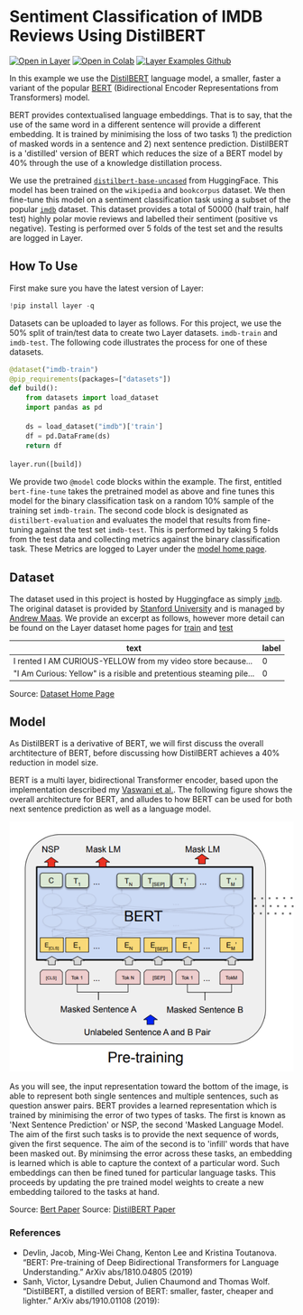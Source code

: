 # Sentiment Classification of IMDB Reviews Using DistilBERT

[![Open in Layer](https://development.layer.co/assets/badge.svg)](https://app.layer.ai/douglas_mcilwraith/bert-text-classification/) [![Open in Colab](https://colab.research.google.com/assets/colab-badge.svg)](https://colab.research.google.com/github/layerai/examples/blob/main/bert-text-classification/distilbert-imdb.ipynb) [![Layer Examples Github](https://badgen.net/badge/icon/github?icon=github&label)](https://github.com/layerai/examples/tree/main/bert-text-classification)

In this example we use the [DistilBERT](https://arxiv.org/abs/1910.01108) language model, a smaller, faster a variant of the popular [BERT](https://arxiv.org/abs/1810.04805) (Bidirectional Encoder Representations from Transformers) model.

BERT provides contextualised language embeddings. That is to say, that the use of the same word in a different sentence will provide a different embedding. It is trained by minimising the loss of two tasks 1) the prediction of masked words in a sentence and 2) next sentence prediction. DistilBERT is a 'distilled' version of BERT which reduces the size of a BERT model by 40% through the use of a knowledge distillation process.

We use the pretrained [`distilbert-base-uncased`](https://huggingface.co/distilbert-base-uncased) from HuggingFace. This model has been trained on the `wikipedia` and `bookcorpus` dataset. We then fine-tune this model on a sentiment classification task using a subset of the popular [`imdb`](https://huggingface.co/datasets/imdb) dataset. This dataset provides a total of 50000 (half train, half test) highly polar movie reviews and labelled their sentiment (positive vs negative). Testing is performed over 5 folds of the test set and the results are logged in Layer. 


## How To Use

First make sure you have the latest version of Layer:

```python
!pip install layer -q
```

Datasets can be uploaded to layer as follows. For this project, we use the 50% split of train/test data to create two Layer datasets. `imdb-train` and `imdb-test`. The following code illustrates the process for one of these datasets.

```python
@dataset("imdb-train")
@pip_requirements(packages=["datasets"])
def build():
    from datasets import load_dataset
    import pandas as pd

    ds = load_dataset("imdb")['train']
    df = pd.DataFrame(ds)
    return df

layer.run([build])
```

We provide two `@model` code blocks within the example. The first, entitled `bert-fine-tune` takes the pretrained model as above and fine tunes this model for the binary classification task on a random 10% sample of the training set `imdb-train`. The second code block is designated as `distilbert-evaluation` and evaluates the model that results from fine-tuning against the test set `imdb-test`. This is performed by taking 5 folds from the test data and collecting metrics against the binary classification task. These Metrics are logged to Layer under the [model home page](https://app.layer.ai/douglas_mcilwraith/distilbert-imdb/models/distilbert-evaluation#results). 


## Dataset

The dataset used in this project is hosted by Huggingface as simply [`imdb`](https://huggingface.co/datasets/imdb). The original dataset is provided by [Stanford University](https://ai.stanford.edu/~amaas/data/sentiment/) and is managed by [Andrew Maas](https://ai.stanford.edu/~amaas/). We provide an excerpt as follows, however more detail can be found on the Layer dataset home pages for [train](https://app.layer.ai/douglas_mcilwraith/distilbert-imdb/datasets/imdb-train) and [test](https://app.layer.ai/douglas_mcilwraith/distilbert-imdb/datasets/imdb-test)

|text|label|
|---|---|
|I rented I AM CURIOUS-YELLOW from my video store because... | 0 |
|"I Am Curious: Yellow" is a risible and pretentious steaming pile...| 0 |

Source: [Dataset Home Page](https://ai.stanford.edu/~amaas/data/sentiment/)

## Model

As DistilBERT is a derivative of BERT, we will first discuss the overall archtitecture of BERT, before discussing how DistilBERT achieves a 40% reduction in model size.

BERT is a multi layer, bidirectional Transformer encoder, based upon the implementation described my [Vaswani et al.](https://papers.nips.cc/paper/2017/hash/3f5ee243547dee91fbd053c1c4a845aa-Abstract.html). The following figure shows the overall architecture for BERT, and alludes to how BERT can be used for both next sentence prediction as well as a language model.

![Bert Architecture](bert_architecture.png)

As you will see, the input representation toward the bottom of the image, is able to represent both single sentences and multiple sentences, such as question answer pairs. BERT provides a learned representation which is trained by minimising the error of two types of tasks. The first is known as 'Next Sentence Prediction' or NSP, the second 'Masked Language Model. The aim of the first such tasks is to provide the next sequence of words, given the first sequence. The aim of the second is to 'infill' words that have been masked out. By minimsing the error across these tasks, an embedding is learned which is able to capture the context of a particular word. Such embeddings can then be fined tuned for particular language tasks. This proceeds by updating the pre trained model weights to create a new embedding tailored to the tasks at hand.

Source: [Bert Paper](https://arxiv.org/abs/1810.04805)
Source: [DistilBERT Paper](https://arxiv.org/abs/1910.01108)

### References

- Devlin, Jacob, Ming-Wei Chang, Kenton Lee and Kristina Toutanova. “BERT: Pre-training of Deep Bidirectional Transformers for Language Understanding.” ArXiv abs/1810.04805 (2019)
- Sanh, Victor, Lysandre Debut, Julien Chaumond and Thomas Wolf. “DistilBERT, a distilled version of BERT: smaller, faster, cheaper and lighter.” ArXiv abs/1910.01108 (2019):


